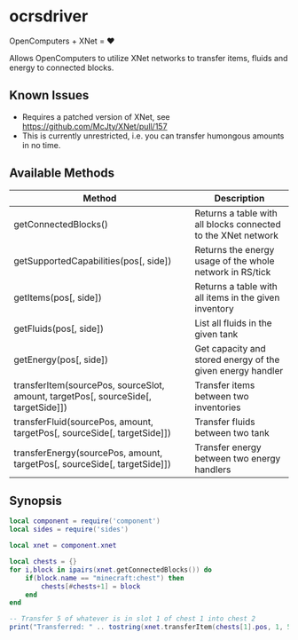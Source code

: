 # ocrsdriver
OpenComputers + XNet = :heart:

Allows OpenComputers to utilize XNet networks to transfer items, fluids and energy to connected blocks.

## Known Issues

- Requires a patched version of XNet, see https://github.com/McJty/XNet/pull/157
- This is currently unrestricted, i.e. you can transfer humongous amounts in no time.

## Available Methods

| Method                                      | Description                                                      |
| ------------------------------------------- | ---------------------------------------------------------------- |
| getConnectedBlocks()                        | Returns a table with all blocks connected to the XNet network    |
| getSupportedCapabilities(pos[, side])       | Returns the energy usage of the whole network in RS/tick         |
| getItems(pos[, side])                       | Returns a table with all items in the given inventory            |
| getFluids(pos[, side])                      | List all fluids in the given tank                                |
| getEnergy(pos[, side])                      | Get capacity and stored energy of the given energy handler       |
| transferItem(sourcePos, sourceSlot, amount, targetPos[, sourceSide[, targetSide]]) | Transfer items between two inventories      |
| transferFluid(sourcePos, amount, targetPos[, sourceSide[, targetSide]])            | Transfer fluids between two tank            |
| transferEnergy(sourcePos, amount, targetPos[, sourceSide[, targetSide]])           | Transfer energy between two energy handlers |


## Synopsis

```lua
local component = require('component')
local sides = require('sides')

local xnet = component.xnet

local chests = {}
for i,block in ipairs(xnet.getConnectedBlocks()) do
    if(block.name == "minecraft:chest") then
        chests[#chests+1] = block
    end
end

-- Transfer 5 of whatever is in slot 1 of chest 1 into chest 2
print("Transferred: " .. tostring(xnet.transferItem(chests[1].pos, 1, 5, chests[2].pos)))
```